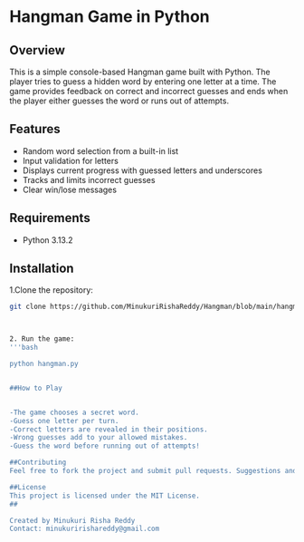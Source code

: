 # Hangman Game in Python

## Overview
This is a simple console-based Hangman game built with Python. The player tries to guess a hidden word by entering one letter at a time. The game provides feedback on correct and incorrect guesses and ends when the player either guesses the word or runs out of attempts.

## Features
- Random word selection from a built-in list  
- Input validation for letters  
- Displays current progress with guessed letters and underscores  
- Tracks and limits incorrect guesses  
- Clear win/lose messages  

## Requirements
- Python 3.13.2

## Installation
 1.Clone the repository:  
   ```bash
   git clone https://github.com/MinukuriRishaReddy/Hangman/blob/main/hangman.py



2. Run the game:
'''bash

python hangman.py


##How to Play


-The game chooses a secret word.
-Guess one letter per turn.
-Correct letters are revealed in their positions.
-Wrong guesses add to your allowed mistakes.
-Guess the word before running out of attempts!

##Contributing
Feel free to fork the project and submit pull requests. Suggestions and bug reports are welcome.

##License
This project is licensed under the MIT License.
##

Created by Minukuri Risha Reddy
Contact: minukuririshareddy@gmail.com



